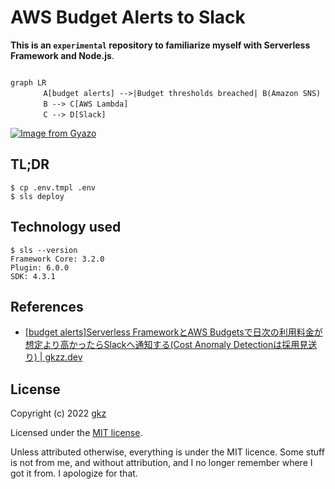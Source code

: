 # AWS Budget Alerts to Slack

**This is an `experimental` repository to familiarize myself with Serverless Framework and Node.js**.

```mermaid

graph LR
    　　A[budget alerts] -->|Budget thresholds breached| B(Amazon SNS)
    　　B --> C[AWS Lambda]
    　　C --> D[Slack]
```

[![Image from Gyazo](https://i.gyazo.com/4c464af43475252ba2ad6f214c43128e.png)](https://gyazo.com/4c464af43475252ba2ad6f214c43128e)

## TL;DR

```
$ cp .env.tmpl .env
$ sls deploy
```


## Technology used

```
$ sls --version
Framework Core: 3.2.0
Plugin: 6.0.0
SDK: 4.3.1
```

## References

- [[budget alerts]Serverless FrameworkとAWS Budgetsで日次の利用料金が想定より高かったらSlackへ通知する(Cost Anomaly Detectionは採用見送り) | gkzz.dev](https://gkzz.dev/posts/receive-aws-budget-alerts-in-serverless-framework-slack/)

## License
Copyright (c) 2022 [gkz](https://gkz.mit-license.org/2022)

Licensed under the [MIT license](LICENSE).

Unless attributed otherwise, everything is under the MIT licence. Some stuff is not from me, and without attribution, and I no longer remember where I got it from. I apologize for that.
